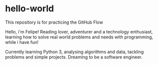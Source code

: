 # hello-world
This repository is for practicing the GitHub Flow

Hello, i'm Felipe! Reading lover, adventurer and a technology enthusiast, learning how to solve real world problems and needs with programming, while i have fun!

Currently learning Python 3, analysing algorithms and data, tackling problems and simple projects. Dreaming to be a software engineer.
